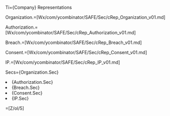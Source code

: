 Ti={Company} Representations

Organization.=[Wx/com/ycombinator/SAFE/Sec/cRep_Organization_v01.md]

Authorization.=[Wx/com/ycombinator/SAFE/Sec/cRep_Authorization_v01.md]

Breach.=[Wx/com/ycombinator/SAFE/Sec/cRep_Breach_v01.md]

Consent.=[Wx/com/ycombinator/SAFE/Sec/cRep_Consent_v01.md]

IP.=[Wx/com/ycombinator/SAFE/Sec/cRep_IP_v01.md]

Secs={Organization.Sec}<li>{Authorization.Sec}<li>{Breach.Sec}<li>{Consent.Sec}<li>{IP.Sec}

=[Z/ol/5]

